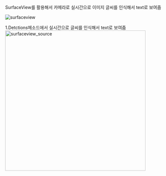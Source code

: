 SurfaceView를 활용해서 카메라로 실시간으로 이미지 글씨를 인식해서 text로 보여줌

![surfaceview](https://user-images.githubusercontent.com/28819051/139637182-17462a29-07c6-4459-95a2-f7703f540929.jpg)


1.Detctions메소드에서 실시간으로 글씨를 인식해서 text로 보여줌
<img width="450" alt="surfaceview_source" src="https://user-images.githubusercontent.com/28819051/139637207-727dd0ad-eaa7-4efa-bc90-77304ad02afa.PNG">
